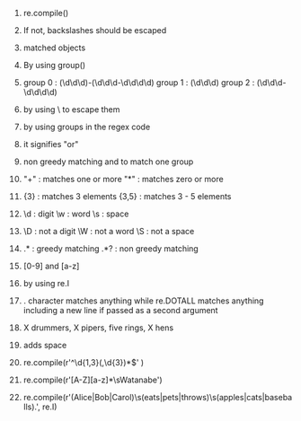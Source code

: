 1. re.compile()

2. If not, backslashes should be escaped

3. matched objects

4. By using group()

5. group 0 : (\d\d\d)-(\d\d\d-\d\d\d\d)
   group 1 : (\d\d\d)
   group 2 : (\d\d\d-\d\d\d\d)

6. by using \ to escape them

7. by using groups in the regex code

8. it signifies "or"

9. non greedy matching and to match one group

10. "+" : matches one or more
    "*" : matches zero or more

11. {3} : matches 3 elements
    {3,5} : matches 3 - 5 elements

12. \d : digit
    \w : word
    \s : space

13. \D : not a digit
    \W : not a word
    \S : not a space

14. .* : greedy matching
    .*? : non greedy matching

15. [0-9] and [a-z]

16. by using re.I

17. . character matches anything while re.DOTALL matches anything including a new line if passed as a second argument

18. X drummers, X pipers, five rings, X hens

19. adds space

20. re.compile(r'^\d{1,3}(,\d{3})*$' )

21. re.compile(r'[A-Z][a-z]*\sWatanabe')

22.  re.compile(r'(Alice|Bob|Carol)\s(eats|pets|throws)\s(apples|cats|baseballs)\.', re.I)